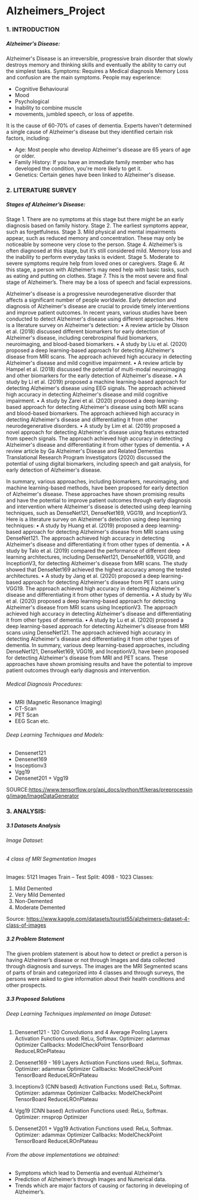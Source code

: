 # Alzheimers_Project
### 1. INTRODUCTION
##### Alzheimer's Disease:
Alzheimer's Disease is an irreversible, progressive brain disorder that slowly destroys memory
and thinking skills and eventually the ability to carry out the simplest tasks.
Symptoms:
Requires a Medical diagnosis
Memory Loss and confusion are the main symptoms.
People may experience:
* Cognitive Behavioural
* Mood
* Psychological
* Inability to combine muscle
* movements, jumbled speech, or loss of appetite.

It is the cause of 60-70% of cases of dementia.
Experts haven't determined a single cause of Alzheimer's disease but they identified certain risk
factors, including:
*  Age: Most people who develop Alzheimer's disease are 65 years of age or older.
* Family History: If you have an immediate family member who has developed the
condition, you're more likely to get it.
* Genetics: Certain genes have been linked to Alzheimer's disease.

### 2. LITERATURE SURVEY
##### Stages of Alzheimer’s Disease:
Stage 1. There are no symptoms at this stage but there might be an early diagnosis based on
family history.
Stage 2. The earliest symptoms appear, such as forgetfulness.
Stage 3. Mild physical and mental impairments appear, such as reduced memory and
concentration. These may only be noticeable by someone very close to the
person.
Stage 4. Alzheimer’s is often diagnosed at this stage, but it’s still considered mild. Memory
loss and the inability to perform everyday tasks is evident.
Stage 5. Moderate to severe symptoms require help from loved ones or caregivers.
Stage 6. At this stage, a person with Alzheimer’s may need help with basic tasks, such as
eating and putting on clothes.
Stage 7. This is the most severe and final stage of Alzheimer’s. There may be a loss of
speech and facial expressions.

Alzheimer's disease is a progressive neurodegenerative disorder that affects a significant number of people worldwide. Early detection and diagnosis of Alzheimer's disease are crucial to provide timely interventions and improve patient outcomes. In recent years, various studies have been conducted to detect 
Alzheimer's disease using different approaches. Here is a literature survey on Alzheimer's detection:
•	A review article by Olsson et al. (2018) discussed different biomarkers for early detection of Alzheimer's disease, including cerebrospinal fluid biomarkers, neuroimaging, and blood-based biomarkers.
•	A study by Liu et al. (2020) proposed a deep learning-based approach for detecting Alzheimer's disease from MRI scans. The approach achieved high accuracy in detecting Alzheimer's disease and mild cognitive impairment.
•	A review article by Hampel et al. (2018) discussed the potential of multi-modal neuroimaging and other biomarkers for the early detection of Alzheimer's disease.
•	A study by Li et al. (2019) proposed a machine learning-based approach for detecting Alzheimer's disease using EEG signals. The approach achieved high accuracy in detecting Alzheimer's disease and mild cognitive impairment.
•	A study by Zarei et al. (2020) proposed a deep learning-based approach for detecting Alzheimer's disease using both MRI scans and blood-based biomarkers. The approach achieved high accuracy in detecting Alzheimer's disease and differentiating it from other neurodegenerative disorders.
•	A study by Lim et al. (2019) proposed a novel approach for detecting Alzheimer's disease using features extracted from speech signals. The approach achieved high accuracy in detecting Alzheimer's disease and differentiating it from other types of dementia.
•	A review article by Ga Alzheimer's Disease and Related Dementias Translational Research Program Investigators (2020) discussed the potential of using digital biomarkers, including speech and gait analysis, for early detection of Alzheimer's disease.

In summary, various approaches, including biomarkers, neuroimaging, and machine learning-based methods, have been proposed for early detection of Alzheimer's disease. These approaches have shown promising results and have the potential to improve patient outcomes through early diagnosis and intervention where Alzheimer's disease is detected using deep learning techniques, such as DenseNet121, DenseNet169, VGG19, and InceptionV3. Here is a literature survey on Alzheimer's detection using deep learning techniques:
•	A study by Huang et al. (2019) proposed a deep learning-based approach for detecting Alzheimer's disease from MRI scans using DenseNet121. The approach achieved high accuracy in detecting Alzheimer's disease and differentiating it from other types of dementia.
•	A study by Talo et al. (2019) compared the performance of different deep learning architectures, including DenseNet121, DenseNet169, VGG19, and InceptionV3, for detecting Alzheimer's disease from MRI scans. The study showed that DenseNet169 achieved the highest accuracy among the tested architectures.
•	A study by Jang et al. (2020) proposed a deep learning-based approach for detecting Alzheimer's disease from PET scans using VGG19. The approach achieved high accuracy in detecting Alzheimer's disease and differentiating it from other types of dementia.
•	A study by Wu et al. (2020) proposed a deep learning-based approach for detecting Alzheimer's disease from MRI scans using InceptionV3. The approach achieved high accuracy in detecting Alzheimer's disease and differentiating it from other types of dementia.
•	A study by Lu et al. (2020) proposed a deep learning-based approach for detecting Alzheimer's disease from MRI scans using DenseNet121. The approach achieved high accuracy in detecting Alzheimer's disease and differentiating it from other types of dementia.
In summary, various deep learning-based approaches, including DenseNet121, DenseNet169, VGG19, and InceptionV3, have been proposed for detecting Alzheimer's disease from MRI and PET scans. These approaches have shown promising results and have the potential to improve patient outcomes through early diagnosis and intervention.


###### Medical Diagnosis Procedures:
* MRI (Magnetic Resonance Imaging)
* CT-Scan
* PET Scan
* EEG Scan etc.
###### Deep Learning Techniques and Models:
* Densenet121
* Densenet169
* Insceptionv3
* Vgg19
* Densenet201 + Vgg19

SOURCE:https://www.tensorflow.org/api_docs/python/tf/keras/preprocessing/image/ImageDataGenerator

### 3. ANALYSIS:
##### 3.1 Datasets Analysis
###### Image Dataset:
###### 4 class of MRI Segmentation Images
Images: 5121 Images
Train – Test Split: 4098 - 1023
Classes:
1. Mild Demented
2. Very Mild Demented
3. Non-Demented
4. Moderate Demented

Source: https://www.kaggle.com/datasets/tourist55/alzheimers-dataset-4-class-of-images

##### 3.2 Problem Statement
The given problem statement is about how to detect or predict a person is having Alzheimer’s
disease or not through Images and data collected through diagnosis and surveys. The images are
the MRI Segmented scans of parts of brain and categorized into 4 classes and through surveys,
the persons were asked to give information about their health conditions and other prospects.

##### 3.3 Proposed Solutions
###### Deep Learning Techniques implemented on Image Dataset: 
1. Densenet121 - 120 Convolutions and 4 Average Pooling Layers 
Activation Functions used: ReLu, Softmax.
Optimizer: adammax Optimizer
Callbacks: ModelCheckPoint
TensorBoard 
ReduceLROnPlateau
2. Densenet169 - 169 Layers 
Activation Functions used: ReLu, Softmax.
Optimizer: adammax Optimizer
Callbacks: ModelCheckPoint
TensorBoard 
ReduceLROnPlateau
3. Inceptionv3 (CNN based)
Activation Functions used: ReLu, Softmax.
Optimizer: adammax Optimizer
Callbacks: ModelCheckPoint
TensorBoard 
ReduceLROnPlateau
4. Vgg19 (CNN based)
Activation Functions used: ReLu, Softmax.
Optimizer: rmsprop Optimizer

5. Densenet201 + Vgg19
Activation Functions used: ReLu, Softmax.
Optimizer: adammax Optimizer
Callbacks: ModelCheckPoint
TensorBoard 
ReduceLROnPlateau


###### From the above implementations we obtained:
*  Symptoms which lead to Dementia and eventual Alzheimer’s
*  Prediction of Alzheimer’s through Images and Numerical data.
*  Trends which are major factors of causing or factoring in developing of Alzheimer’s.
